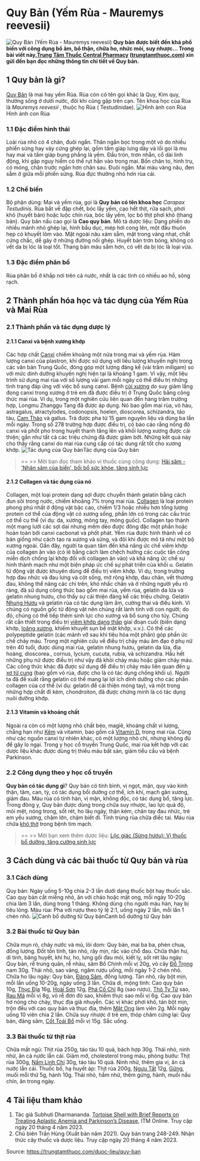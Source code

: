 # Quy Bản (Yếm Rùa - Mauremys reevesii)

![Quy Bản \(Yếm Rùa - Mauremys reevesii\)](https://trungtamthuoc.com/images/others/quy-ban-1-5571.jpg)
**Quy bản được biết đến khá phổ biến với công dụng bổ âm, bổ thận, chữa ho, nhức mỏi, suy nhược... Trong bài viết này,[Trung Tâm Thuốc Central Pharmacy](https://trungtamthuoc.com/ "Trung Tâm Thuốc Central Pharmacy") ([trungtamthuoc.com](https://trungtamthuoc.com/ "trungtamthuoc.com")) xin gửi đến bạn đọc những thông tin chi tiết về Quy bản.**
##  1 Quy bản là gì?
[Quy Bản](https://trungtamthuoc.com/hoat-chat/quy-ban "Quy Bản") là mai hay yếm Rùa. Rùa còn có tên gọi khác là Quy, Kim quy, thường sống ở dưới nước, đôi khi cũng gặp trên cạn.
Tên khoa học của Rùa là _Mauremys reevesii_ , thuộc họ Rùa ( Testudinidae).
![Hình ảnh con Rùa](https://trungtamthuoc.com/images/item/quy-ban-2.jpg)Hình ảnh con Rùa
### 1.1 Đặc điểm hình thái
Loài rùa nhỏ có 4 chân, đuôi ngắn. Thân ngắn bọc trong một vỏ do nhiều phiến sừng hay vảy cứng ghép lại, gồm tấm giáp lưng dày và lồi gọi là mu hay mai và tấm giáp bụng phẳng là yếm. Đầu tròn, trơn nhẵn, cổ dài linh động, khi gặp nguy hiểm có thể rụt hẳn vào trong mai. Bốn chân to, hình trụ, có móng, chân trước ngắn hơn chân sau. Đuôi ngắn. Mai màu vàng nâu, đen sẫm ở giữa mỗi phiến sừng. Rùa đực thường nhỏ hơn rùa cái.
### 1.2 Chế biến
Bộ phận dùng: Mai và yếm rùa, gọi là **Quy bản có tên khoa học**  _Carapax Testudinis_.
Rùa bắt về đập chết, bóc lấy yếm, cạo hết thịt, rửa sạch, phơi khô (huyết bản) hoặc luộc chín rùa, bóc lấy yếm, lọc bỏ thịt phơi khô (thang bản). Quy bản nấu cao gọi là **Cao quy bản**.
Mô tả dược liệu: Dạng phiến do nhiều mảnh nhỏ ghép lại, hình bầu dục, mép hơi cong lên, một đầu thuôn hẹp có khuyết lõm vào. Mặt ngoài nâu xám sẫm, mặt trong vàng nhạt, chất cứng chắc, dễ gãy ở những đường nối ghép. Huyết bản trơn bóng, không có vết da bị lóc là loại tốt. Thang bản màu sẫm hơn, có vết da bị lóc là loại vừa.
### 1.3 Đặc điểm phân bố
Rùa phân bố ở khắp nơi trên cả nước, nhất là các tỉnh có nhiều ao hồ, sông rạch.
##  2 Thành phần hóa học và tác dụng của Yếm Rùa và Mai Rùa
### 2.1 Thành phần và tác dụng dược lý
#### 2.1.1 Canxi và bệnh xương khớp
Các hợp chất [Canxi](https://trungtamthuoc.com/hoat-chat/canxi "Canxi") chiếm khoảng một nửa trong mai và yếm rùa. Hàm lượng canxi của plastron, khi được sử dụng với liều lượng khuyến nghị trong các văn bản Trung Quốc, đóng góp một lượng đáng kể (vài trăm miligam) so với mức dinh dưỡng khuyến nghị hiện tại là khoảng 1 gam. Vì vậy, một liệu trình sử dụng mai rùa với số lượng vài gam mỗi ngày có thể điều trị những tình trạng đáp ứng với việc bổ sung canxi. 
Bệnh [còi xương](https://trungtamthuoc.com/bai-viet/benh-coi-xuong-do-thieu-vitamin-d-o-tre-em "còi xương") do suy giảm lắng đọng canxi trong xương ở trẻ em đã được điều trị ở Trung Quốc bằng công thức mai rùa. Ví dụ, trong một nghiên cứu liên quan đến hàng trăm trường hợp, Longmu Zhanggu Tang đã được áp dụng. Nó bao gồm mai rùa, vỏ hàu, astragalus, atractylodes, codonopsis, hoelen, dioscorea, schizandra, táo tàu, [Cam Thảo](https://trungtamthuoc.com/duoc-lieu/cam-thao-32 "Cam Thảo") và gallus. Trà được pha từ 15 gam nguyên liệu và dùng ba lần mỗi ngày. Trong số 278 trường hợp được điều trị, có báo cáo rằng nồng độ canxi và phốt pho trong huyết thanh tăng lên và khối lượng xương được cải thiện; gần như tất cả các triệu chứng đã được giảm bớt. Những kết quả này cho thấy rằng canxi do mai rùa cung cấp có tác dung rất tốt cho xương khớp.
![Tác dụng của Quy bản](https://trungtamthuoc.com/images/item/quy-ban-3.jpg)Tác dụng của Quy bản
> == >> Mời bạn đọc tham khảo vị thuốc cùng công dụng: [Hải sâm - 'Nhân sâm của biển', bồi bổ sức khỏe, tăng sinh lực](https://trungtamthuoc.com/duoc-lieu/hai-sam-21)
#### 2.1.2 Collagen và tác dụng của nó
Collagen, một loại protein dạng sợi được chuyển thành gelatin bằng cách đun sôi trong nước, chiếm khoảng 7% trong mai rùa. [Collagen](https://trungtamthuoc.com/hoat-chat/collagen "Collagen") là loại protein phong phú nhất ở động vật bậc cao, chiếm 1/3 hoặc nhiều hơn tổng lượng protein cơ thể của động vật có xương sống, phần lớn có trong các cấu trúc cơ thể cụ thể (ví dụ: da, xương, móng tay, móng guốc). Collagen tạo thành một mạng lưới các sợi dai nhưng mềm dẻo được đông đặc một phần hoặc hoàn toàn bởi canxi cacbonat và phốt phát. Yếm rùa được hình thành về cơ bản giống như cách tạo ra xương và sừng, và đôi khi được mô tả như một bộ xương ngoài.
Gần đây, người ta quan tâm đến khả năng ức chế viêm khớp của collagen ăn vào (có lẽ bằng cách làm chệch hướng các cuộc tấn công miễn dịch chống lại khớp đối với collagen ăn vào) và khả năng ức chế sự hình thành mạch như một biện pháp ức chế sự phát triển của khối u. Gelatin từ động vật được khuyên dùng để điều trị viêm khớp. Ví dụ, trong trường hợp đau nhức và đau lưng và cột sống, mở rộng khớp, đau chân, vết thương đau, không thể nâng các chi trên, khó nhấc chân và ở những người yếu rõ ràng, đã sử dụng công thức bao gồm mai rùa, yếm rùa, gelatin da lừa và gelatin nhung hươu, cho thấy sự cải thiện đáng kể các triệu chứng. Gelatin [Nhung Hươu](https://trungtamthuoc.com/hoat-chat/nhung-huou "Nhung Hươu") và gelatin rùa có tác dụng làm ấm, cường thai và điều kinh. Vì chúng có nguồn gốc từ động vật nên chúng rất lành tính với con người; do đó, chúng có thể tiếp thêm sinh lực cho xương và bổ sung cho tủy. Chúng rất cần thiết trong điều trị [viêm khớp dạng thấp](https://trungtamthuoc.com/bai-viet/viem-khop-dang-thap "viêm khớp dạng thấp") giai đoạn cuối (biến dạng khớp, [loãng xương](https://trungtamthuoc.com/bai-viet/trieu-chung-va-nguyen-nhan-gay-benh-loang-xuong "loãng xương"), khiếm khuyết sụn bề mặt khớp, v.v.).
Có thể các polypeptide gelatin (các mảnh vỡ sau khi tiêu hóa một phần) góp phần ức chế chảy máu. Trong một nghiên cứu về điều trị chảy máu âm đạo ở phụ nữ trên 40 tuổi, được dùng mai rùa, gelatin nhung hươu, gelatin da lừa, địa hoàng, dioscorea., cornus, lycium, cucuta, rubia, và schizandra. Hầu hết những phụ nữ được điều trị như vậy đã khỏi chảy máu hoặc giảm chảy máu. Các công thức khác đã được sử dụng để điều trị chảy máu liên quan đến [u xơ tử cung](https://trungtamthuoc.com/bai-viet/u-xo-tu-cung "u xơ tử cung") (bao gồm vỏ rùa, được cho là có tác dụng chống khối u).
Người ta đã đề xuất rằng gelatin có thể mang lại lợi ích dinh dưỡng cho các phần collagen của cơ thể (ví dụ: gelatin để cải thiện móng tay), và một trong những hợp chất đi kèm, chondroiton, đã được chứng minh là có tác dụng nuôi dưỡng khớp.
#### 2.1.3 Vitamin và khoáng chất
Ngoài ra còn có một lượng nhỏ chất béo, magiê, khoáng chất vi lượng, chẳng hạn như [Kẽm](https://trungtamthuoc.com/hoat-chat/kem "Kẽm") và vitamin, bao gồm cả [Vitamin D](https://trungtamthuoc.com/hoat-chat/vitamin-d "Vitamin D"), trong mai rùa. Cũng như các nguồn canxi tự nhiên khác, có một lượng nhỏ chì, nhưng không đủ để gây lo ngại. Trong y học cổ truyền Trung Quốc, mai rùa kết hợp với các dược liệu khác được dùng trị thiếu máu bất sản, giảm tiểu cầu và bệnh Parkinson.
### 2.2 Công dụng theo y học cổ truyền
**Quy bản có tác dụng gì**? Quy bản có tính bình, vị ngọt, mặn, quy vào kinh thận, tâm, can, tỳ, có tác dụng bồi dưỡng cơ thể, ích khí, mạch gân xương, giảm đau. Máu rùa có tính hàn, vị mặn, không độc, có tác dụng bổ, tăng lực.
Trong đông y, Quy bản được dùng trong chữa suy nhược, lao lực quá độ, mỏi mệt, nóng trong, sốt rét, ho lâu ngày, thận kém, chân tay đau nhức, trẻ em yếu xương, chậm lớn, chậm biết đi. Tinh trùng rùa chữa điếc tai. Máu rùa chữa [khó thở](https://trungtamthuoc.com/bai-viet/huong-dan-chan-doan-va-xu-tri-tinh-trang-kho-tho "khó thở") trong bệnh tim mạch.
> == >> Mời bạn xem thêm dược liệu: [Lộc giác (Sừng hươu): Vị thuốc bổ dưỡng, tăng cường sinh lực](https://trungtamthuoc.com/duoc-lieu/loc-giac)
##  3 Cách dùng và các bài thuốc từ Quy bản và rùa
### 3.1 Cách dùng
Quy bản: Ngày uống 5-10g chia 2-3 lần dưới dạng thuốc bột hay thuốc sắc. Cao quy bản cắt miếng nhỏ, ăn với cháo hoặc mật ong, mỗi ngày 10-20g chia làm 3 lần, dùng trong 1 tháng. Không dùng cho người máu hàn, hay bị tiêu lỏng.
Máu rùa: Pha với rượu theo tỷ lệ 2:1, uống ngày 2 lần, mỗi lần 1 chén nhỏ.
![Canh bổ dưỡng từ Quy bản](https://trungtamthuoc.com/images/item/quy-ban-4.jpg)Canh bổ dưỡng từ Quy bản
### 3.2 Bài thuốc từ Quy bản
Chữa mụn rò, chảy nước và mủ, lòi dom: Quy bản, mai ba ba, phèn chua, đồng lượng. Đốt tồn tính, tán nhỏ, rây mịn, rắc vào chỗ đau.
Chữa thận hư, di tinh, băng huyết, khí hư, ho, lưng gối đau mỏi, kiết lỵ, sốt rét lâu ngày: Quy bản, rễ trung quân, rễ nhàu, sâm Bố Chính mỗi vị 20g, vỏ cây [Đỗ Trọng](https://trungtamthuoc.com/duoc-lieu/do-trong-48 "Đỗ Trọng") nam 30g. Thái nhỏ, sao vàng, ngâm rượu uống, mỗi ngày 1-2 chén nhỏ.
Chữa ho lâu ngày: Quy bản, [Đảng Sâm](https://trungtamthuoc.com/duoc-lieu/dang-sam "Đảng Sâm"), đồng lượng. Tán nhỏ, rây bột mịn, mỗi lần uống 10-20g, ngày uống 3 lần.
Chữa di, mộng tinh: Cao quy bản 10g, [Thục Địa](https://trungtamthuoc.com/hoat-chat/thuc-dia "Thục Địa") 16g, [Hoài Sơn](https://trungtamthuoc.com/hoat-chat/hoai-son "Hoài Sơn") 12g, [Phá Cố Chỉ](https://trungtamthuoc.com/hoat-chat/pha-co-chi "Phá Cố Chỉ") 8g (sao rượu), [Thỏ Ty Tử](https://trungtamthuoc.com/hoat-chat/tho-ty-tu "Thỏ Ty Tử") sao, [Rau Má](https://trungtamthuoc.com/hoat-chat/rau-ma "Rau Má") mỗi vị 8g, vỏ rễ đơn đỏ sao, khiếm thực sao mỗi vị 6g. Cao quy bản hơ nóng cho chảy, thục địa giã nhuyễn. Các vị khác phơi khô, tán bột mịn, trộn đều với cao quy bản và thục địa, thêm [Mật Ong](https://trungtamthuoc.com/hoat-chat/mat-ong "Mật Ong") làm viên 2g. Mỗi ngày uống 10 viên chia 2 lần.
Chữa suy nhược ở trẻ em, thóp châm cứng lại: Quy bản, đảng sâm, [Cốt Toái Bổ](https://trungtamthuoc.com/duoc-lieu/cot-toai-bo "Cốt Toái Bổ") mỗi vị 15g. Sắc uống.
### 3.3 Bài thuốc từ thịt rùa
Chữa mất ngủ: Thịt rùa 250g, táo tàu 10 quả, bách hợp 30g. Thái nhỏ, ninh nhừ, ăn cả nước lẫn cái.
Giảm mỡ, cholesterol trong máu, phòng bướu: Thịt rùa 300g, [Nấm Linh Chi](https://trungtamthuoc.com/hoat-chat/nam-linh-chi "Nấm Linh Chi") 30g, táo tàu 10 quả. Ninh nhừ, thêm gia vị, ăn cả nước lẫn cái.
Thuốc bổ, hạ huyết áp: Thịt rùa 200g, [Ngưu Tất](https://trungtamthuoc.com/hoat-chat/nguu-tat "Ngưu Tất") 12g, [Gừng](https://trungtamthuoc.com/hoat-chat/gung "Gừng"), muối mỗi thứ 5g, hành 10g. Thái nhỏ, hầm nhừ, thêm gừng, hành, muối nấu chín, ăn trong ngày.
##  4 Tài liệu tham khảo
1. Tác giả Subhuti Dharmananda. [Tortoise Shell with Brief Reports on Treating Aplastic Anemia and Parkinson’s Disease](http://www.itmonline.org/arts/tortois2.htm), ITM Online. Truy cập ngày 20 tháng 4 năm 2023. 
2. Chủ biên Trần Hùng (Xuất bản năm 2021). Quy bản trang 248-249. Nhận thức cây thuốc và dược liệu. Truy cập ngày 20 tháng 4 năm 2023.


Source: https://trungtamthuoc.com/duoc-lieu/quy-ban